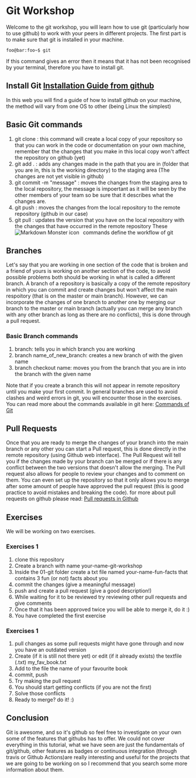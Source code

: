 # Git Workshop
Welcome to the git workshop, you will learn how to use git (particularly how to use github) to work with your peers in different projects.
The first part is to make sure that git is installed in your machine.
```console
foo@bar:foo~$ git
```
If this command gives an error then it means that it has not been recognised by your terminal, therefore you have to install git.
## Install Git [Installation Guide from github](ghttps://github.com/git-guides/install-git)
In this web you will find a guide of how to install github on your machine, the method will vary from one OS to other (being Linux the simplest)
## Basic Git commands
1. git clone <repository-link> : this command will create a local copy of your repository so that you can work in the code or documentation on your own machine, remember that the changes that you make in this local copy won't affect the repository on github (yet)
2. git add . : adds any changes made in the path that you are in (folder that you are in, this is the working directory) to the staging area (The changes are not yet visible in github)
3. git commit -m "message" : moves the changes from the staging area to the local repository, the message is impoertant as it will be seen by the other members of your team so be sure that it describes what the changes are.
4. git push : moves the changes from the local repository to the remote repository (github in our case)
5. git pull : updates the version that you have on the local repository with the changes that have occurred in the remote repository
These commands define the workflow of git
  <img src="https://camo.githubusercontent.com/033e9b24ca753fca9dbfb700eac610b5fb83bc9a968c9cb445489914e6ce8092/68747470733a2f2f6d69726f2e6d656469756d2e636f6d2f6d61782f333833342f312a672d69573972555a56654853644b4e6e5662417551672e706e67"
     alt="Markdown Monster icon"
     style="float: left; margin-right: 10px;" />
## Branches
  Let's say that you are working in one section of the code that is broken and a friend of yours is working on another section of the code, to avoid possible problems both should be working in what is called a different branch. A branch of a repository is basically a copy of the remote repository in which you can commit and create changes but won't affect the main respoitory (that is on the master or main branch). However, we can incorporate the changes of one branch to another one by merging our branch to the master or main branch (actually you can merge any branch with any other branch as long as there are no conflicts), this is done through a pull request.
### Basic Branch commands
  1. branch: tells you in which branch you are working
  2. branch name_of_new_branch: creates a new branch of with the given name
  3. branch checkout name: moves you from the branch that you are in into the branch with the given name
  
 Note that if you create a branch this will not appear in remote repository until you make your first commit. In general branches are used to avoid clashes and weird errors in git, you will encounter those in the exercises.
You can read more about the commands available in git here: [Commands of Git](https://confluence.atlassian.com/bitbucketserver/basic-git-commands-776639767.html)
## Pull Requests
  Once that you are ready to merge the changes of your branch into the main branch or any other you can start a Pull request, this is done directly in the remote repository (using Github  web interface). The Pull Request will tell you if the changes made by your branch can be merged or if there is any conflict between the two versions that doesn't allow the merging. The Pull request also allows for people to review your changes and to comment on them. You can even set up the repository so that it only allows you to merge after some amount of people have approved the pull request (this is good practice to avoid mistakes and breaking the code). for more about pull requests on github please read: [Pull requests in Github](https://docs.github.com/en/github/collaborating-with-pull-requests/proposing-changes-to-your-work-with-pull-requests/about-pull-requests)
## Exercises
We will be working on two exercises.
### Exercises 1
  1. clone this repository
  2. Create a branch with name your-name-git-workshop
  3. Inside the 01-git folder create a txt file named your-name-fun-facts that contains 3 fun (or not) facts about you
  4. commit the changes (give a meaningful message)
  5. push and create a pull request (give a good description!)
  6. While waiting for it to be reviewed try reviewing other pull requests and give comments
  7. Once that it has been approved twice you will be able to merge it, do it :)
  8. You have completed the first exercise
 ### Exercises 1
  1. pull changes as some pull requests might have gone through and now you have an outdated version
  2. Create (if it is still not there yet) or edit (if it already exists) the textfile (.txt) my_fav_book.txt
  3. Add to the file the name of your favourite book
  4. commit, push 
  5. Try making the pull request
  6. You should start getting conflicts (if you are not the first)
  7. Solve those conflicts
  8. Ready to merge? do it! :)
  ## Conclusion
  Git is awesome, and so it's github so feel free to investigate on your own some of the features that githubs has to offer. We could not cover everything in this tutorial, what we have seen are just the fundamentals of git/github, other features as badges or continuous integration (through travis or Github Actions)are really interesting and useful for the projects that we are going to be working on so I recommend that you search some more information about them.

